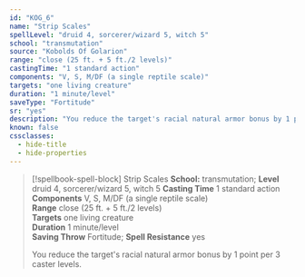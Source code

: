```yaml
---
id: "KOG_6"
name: "Strip Scales"
spellLevel: "druid 4, sorcerer/wizard 5, witch 5"
school: "transmutation"
source: "Kobolds Of Golarion"
range: "close (25 ft. + 5 ft./2 levels)"
castingTime: "1 standard action"
components: "V, S, M/DF (a single reptile scale)"
targets: "one living creature"
duration: "1 minute/level"
saveType: "Fortitude"
sr: "yes"
description: "You reduce the target's racial natural armor bonus by 1 point per 3 caster levels."
known: false
cssclasses:
  - hide-title
  - hide-properties
---
```


> [!spellbook-spell-block] Strip Scales
> **School:** transmutation; **Level** druid 4, sorcerer/wizard 5, witch 5
> **Casting Time** 1 standard action  
> **Components** V, S, M/DF (a single reptile scale)  
> **Range** close (25 ft. + 5 ft./2 levels)  
> **Targets** one living creature  
> **Duration** 1 minute/level  
> **Saving Throw** Fortitude; **Spell Resistance** yes
> 
> You reduce the target's racial natural armor bonus by 1 point per 3 caster levels.